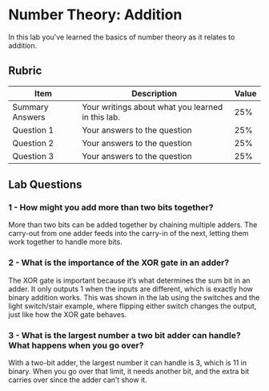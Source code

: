 # Number Theory: Addition

In this lab you've learned the basics of number theory as it relates to addition.

## Rubric

| Item | Description | Value |
| ---- | ----------- | ----- |
| Summary Answers | Your writings about what you learned in this lab. | 25% |
| Question 1 | Your answers to the question | 25% |
| Question 2 | Your answers to the question | 25% |
| Question 3 | Your answers to the question | 25% |

## Lab Questions

### 1 - How might you add more than two bits together?

More than two bits can be added together by chaining multiple adders. The carry-out from one adder feeds into the carry-in of the next, letting them work together to handle more bits.

### 2 - What is the importance of the XOR gate in an adder?

The XOR gate is important because it’s what determines the sum bit in an adder. It only outputs 1 when the inputs are different, which is exactly how binary addition works. This was shown in the lab using the switches and the light switch/stair example, where flipping either switch changes the output, just like how the XOR gate behaves.

### 3 - What is the largest number a two bit adder can handle? What happens when you go over?

With a two-bit adder, the largest number it can handle is 3, which is 11 in binary. When you go over that limit, it needs another bit, and the extra bit carries over since the adder can’t show it.